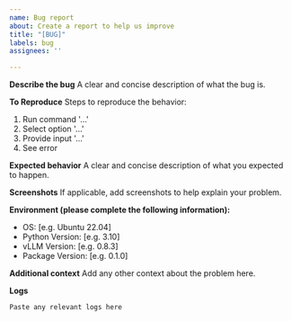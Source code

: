 ```yaml
---
name: Bug report
about: Create a report to help us improve
title: "[BUG]"
labels: bug
assignees: ''

---
```


**Describe the bug**
A clear and concise description of what the bug is.

**To Reproduce**
Steps to reproduce the behavior:
1. Run command '...'
2. Select option '...'
3. Provide input '...'
4. See error

**Expected behavior**
A clear and concise description of what you expected to happen.

**Screenshots**
If applicable, add screenshots to help explain your problem.

**Environment (please complete the following information):**
 - OS: [e.g. Ubuntu 22.04]
 - Python Version: [e.g. 3.10]
 - vLLM Version: [e.g. 0.8.3]
 - Package Version: [e.g. 0.1.0]

**Additional context**
Add any other context about the problem here.

**Logs**
```
Paste any relevant logs here
``` 